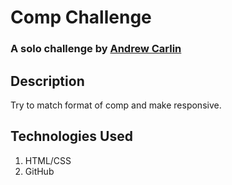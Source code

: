 # Comp Challenge

### A solo challenge by [Andrew Carlin](https://github.com/AndieDrew)

## Description

Try to match format of comp and make responsive.




## Technologies Used

1. HTML/CSS
2. GitHub
